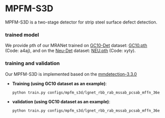 # MPFM-S3D

MPFM-S3D is a two-stage detector for strip steel surface defect detection.

### trained model

We provide pth of our MRANet trained on [GC10-Det]() dataset: [GC10.pth](https://pan.baidu.com/s/1NaqebHmVrWv8A3PPgP0FgQ?pwd=a4aj) (Code: a4aj), and on the [Neu-Det]() dataset: [NEU.pth](https://pan.baidu.com/s/13QXfs_MtPXcIHRldjrf8SA?pwd=xyty) (Code: xyty).  

### training and validation

Our MPFM-S3D is implemented based on the [mmdetection-3.3.0](https://github.com/open-mmlab/mmdetection)

- **Training (using GC10 dataset as an example)**:  
  
  ```bash
  python train.py configs/mpfm_s3d/lgnet_rbb_rab_mssab_pcsab_mffn_36e_GC10-COCO-640.py
  ```

- **validation (using GC10 dataset as an example)**:  
  
  ```bash
  python train.py configs/mpfm_s3d/lgnet_rbb_rab_mssab_pcsab_mffn_36e_GC10-COCO-640.py GC10.pth 
  ```